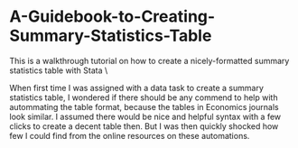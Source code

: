 # A-Guidebook-to-Creating-Summary-Statistics-Table
This is a walkthrough tutorial on how to create a nicely-formatted summary statistics table with Stata \

When first time I was assigned with a data task to create a summary statistics table, I wondered if there should be any commend to help with autommating the table format, because the tables in Economics journals look similar. I assumed there would be nice and helpful syntax with a few clicks to create a decent table then. But I was then quickly shocked how few I could find from the online resources on these automations. 
